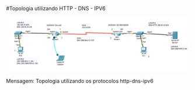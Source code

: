 ﻿#Topologia utilizando HTTP - DNS - IPV6

 

![](./http-dns-ipv6.PNG)

Mensagem: Topologia utilizando os protocolos http-dns-ipv6
